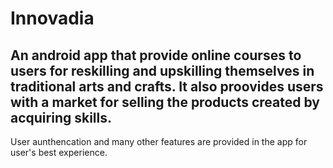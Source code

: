# Innovadia
## An android app that provide online courses to users for reskilling and upskilling themselves in traditional arts and crafts. It also proovides users with a market for selling the products created by acquiring skills.
User aunthencation and many other features are provided in the app for user's best experience. 
